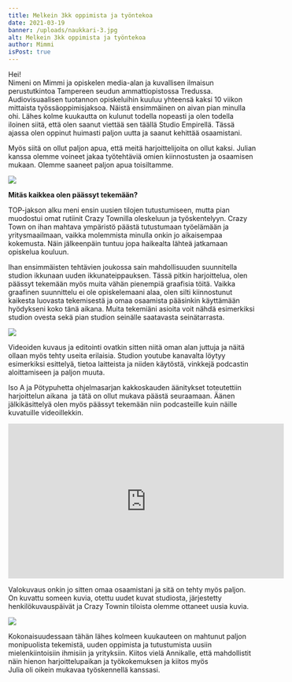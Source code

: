 ```yaml
---
title: Melkein 3kk oppimista ja työntekoa
date: 2021-03-19
banner: /uploads/naukkari-3.jpg
alt: Melkein 3kk oppimista ja työntekoa
author: Mimmi
isPost: true
---
```

<!--StartFragment-->

Hei! \
Nimeni on Mimmi ja opiskelen media-alan ja kuvallisen ilmaisun perustutkintoa Tampereen seudun ammattiopistossa Tredussa. Audiovisuaalisen tuotannon opiskeluihin kuuluu yhteensä kaksi 10 viikon mittaista työssäoppimisjaksoa. Näistä ensimmäinen on aivan pian minulla ohi. Lähes kolme kuukautta on kulunut todella nopeasti ja olen todella iloinen siitä, että olen saanut viettää sen täällä Studio Empirellä. Tässä ajassa olen oppinut huimasti paljon uutta ja saanut kehittää osaamistani.

Myös siitä on ollut paljon apua, että meitä harjoittelijoita on ollut kaksi. Julian kanssa olemme voineet jakaa työtehtäviä omien kiinnostusten ja osaamisen mukaan. Olemme saaneet paljon apua toisiltamme.

![](/uploads/20210316-img_20210316_090316.jpg)

**Mitäs kaikkea olen päässyt tekemään?**

TOP-jakson alku meni ensin uusien tilojen tutustumiseen, mutta pian muodostui omat rutiinit Crazy Townilla oleskeluun ja työskentelyyn. Crazy Town on ihan mahtava ympäristö päästä tutustumaan työelämään ja yritysmaailmaan, vaikka molemmista minulla onkin jo aikaisempaa kokemusta. Näin jälkeenpäin tuntuu jopa haikealta lähteä jatkamaan opiskelua kouluun.

Ihan ensimmäisten tehtävien joukossa sain mahdollisuuden suunnitella studion ikkunaan uuden ikkunateippauksen. Tässä pitkin harjoittelua, olen päässyt tekemään myös muita vähän pienempiä graafisia töitä. Vaikka graafinen suunnittelu ei ole opiskelemaani alaa, olen silti kiinnostunut kaikesta luovasta tekemisestä ja omaa osaamista pääsinkin käyttämään hyödykseni koko tänä aikana. Muita tekemiäni asioita voit nähdä esimerkiksi studion ovesta sekä pian studion seinälle saatavasta seinätarrasta.

![](/uploads/ikkunateippaus.jpg)

Videoiden kuvaus ja editointi ovatkin sitten niitä oman alan juttuja ja näitä ollaan myös tehty useita erilaisia. Studion youtube kanavalta löytyy esimerkiksi esittelyä, tietoa laitteista ja niiden käytöstä, vinkkejä podcastin aloittamiseen ja paljon muuta.

Iso A ja Pötypuhetta ohjelmasarjan kakkoskauden äänitykset toteutettiin harjoittelun aikana  ja tätä on ollut mukava päästä seuraamaan. Äänen jälkikäsittelyä olen myös päässyt tekemään niin podcasteille kuin näille kuvatuille videoillekkin.

<iframe width="560" height="315" src="https://www.youtube.com/embed/TIl8JgSb5kA" frameborder="0" allow="accelerometer; autoplay; clipboard-write; encrypted-media; gyroscope; picture-in-picture" allowfullscreen></iframe>

Valokuvaus onkin jo sitten omaa osaamistani ja sitä on tehty myös paljon. On kuvattu someen kuvia, otettu uudet kuvat studiosta, järjestetty henkilökuvauspäivät ja Crazy Townin tiloista olemme ottaneet uusia kuvia.

![](/uploads/otettujakuvia.jpg)

Kokonaisuudessaan tähän lähes kolmeen kuukauteen on mahtunut paljon monipuolista tekemistä, uuden oppimista ja tutustumista uusiin mielenkiintoisiin ihmisiin ja yrityksiin. Kiitos vielä Annikalle, että mahdollistit näin hienon harjoittelupaikan ja työkokemuksen ja kiitos myös \
Julia oli oikein mukavaa työskennellä kanssasi.

<!--EndFragment-->